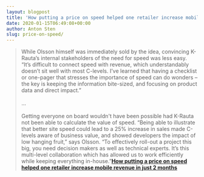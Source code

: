 ```yaml
---
layout: blogpost
title: 'How putting a price on speed helped one retailer increase mobile revenue in just 2 months'
date: 2020-01-15T06:49:08+00:00
author: Anton Sten
slug: price-on-speed/
---
```


>While Olsson himself was immediately sold by the idea, convincing K-Rauta’s internal stakeholders of the need for speed was less easy. “It’s difficult to connect speed with revenue, which understandably doesn’t sit well with most C-levels. I’ve learned that having a checklist or one-pager that stresses the importance of speed can do wonders – the key is keeping the information bite-sized, and focusing on product data and direct impact.”
<br /><br />
...
<br /><br />
Getting everyone on board wouldn't have been possible had K-Rauta not been able to calculate the value of speed. “Being able to illustrate that better site speed could lead to a 25% increase in sales made C-levels aware of business value, and showed developers the impact of low hanging fruit,” says Olsson. “To effectively roll-out a project this big, you need decision makers as well as technical experts. It’s this multi-level collaboration which has allowed us to work efficiently while keeping everything in-house.”**[How putting a price on speed helped one retailer increase mobile revenue in just 2 months](https://www.thinkwithgoogle.com/intl/en-154/insights-inspiration/case-studies/how-putting-price-speed-helped-one-retailer-increase-mobile-revenue-just-2-months/)**
